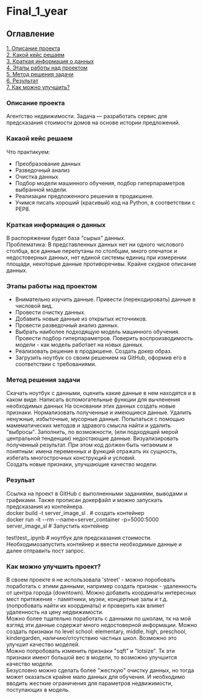 # Final_1_year  

## Оглавление  
[1. Описание проекта](#описание-проекта)  
[2. Какой кейс решаем](#какаой-кейс-решаем)  
[3. Краткая информация о данных](#краткая-информация-о-данных)  
[4. Этапы работы над проектом](#этапы-работы-над-проектом)  
[5. Метод решения задачи](#метод-решения-задачи)  
[6. Результат](#резульат)  
[7. Как можно улучшить?](#Как-можно-улучшить-проект?)  

### Описание проекта  
Агентство недвижимости. Задача — разработать сервис для предсказания стоимости домов на основе истории предложений.

### Какаой кейс решаем  
Что практикуем:  
* Преобразование данных  
* Разведочный анализ  
* Очистка данных  
* Подбор модели машинного обучения, подбор гиперпараметров выбранной модели.  
* Реализации предложенного решения в продакшене.  
* Учимся писать хороший (красивый) код на Python, в соответствии с PEP8.  

### Краткая информация о данных  
В распоряжении будет база "сырых" данных.  
Проблематика: В представленных данных нет ни одного числового столбца, все данные перепутаны по столбцам, много опечаток и недостоверных данных, нет единой системы единиц при измерении площади, некоторые данные противоречивы. Крайне скудное описание данных.  

### Этапы работы над проектом   
* Внимательно изучить данные. Привести (перекодировать) данные в числовой вид.  
* Провести очистку данных.  
* Добавить новые данные из открытых источников.  
* Провести разведочный анализ данных.  
* Выбрать наиболее подходящую модель машинного обучения. Провести подбор гиперпараметров. Поверить воспроизводимость модели - как модель работает на новых данных.  
* Реализовать решение в продакшене. Создать докер образ.  
* Загрузить ноутбук со своим решением на GitHub, оформив его в соответствии с требованиями.  

### Метод решения задачи  
Скачать ноутбук с данными, оценить какие данные в нем находятся и в каком виде. Написать вспомогательные функции для вычленения необходимых данных На основании этих данных создать новые признаки. Нормализовать полученные и имеющиеся данные. Удалить ненужные, избыточные, мусорные данные. Попытаться с помощью мамематических методов и здравого смысла найти и удалить "выбросы". Заполнить, по возможности, (или подходящей мерой центральной тенденции) недостающие данные. Визуализировать полученный результат. При этом код должен быть читаемым и понятным: имена переменных и функций отражать их сущность, избегать многострочных конструкций и условий.  
Создать новые признаки, улучшающие качество модели.  

### Резульат  
Ссылка на проект в GitHub с выполненными заданиями, выводами и графиками. Также прописан докерфайл и можно запускать предсказания из контейнера.  
docker build -t server_image_sl . # создать контейнер  
docker run -it --rm --name=server_container -p=5000:5000 server_image_sl # Запустить контейнер  

test\test_.ipynb  # ноутбук для предсказания стоимости. Необходимозапустить контейнер и ввести необходимые данные и далее отправить пост запрос.  


### Как можно улучшить проект?  
В своем проекте я не использовала 'street' - можно поробовать поработать с этими данными, например создать признак - удаленность от центра города (downtown). Можно добавить координаты интересных мест притяжения - памятники, музеи, концертные залы и т.д. (попробовать найти их координаты)  и проверить как влияет удаленность на цену недвижимости.  
Можно более тщательно поработать с данными по школам, тк на мой взгляд эти данные содержат много недостоверной информации. Можно создать признаки по level school: elementary, middle, high, preschool, kindergarden, наличию/отсутствию частных школ. Возможно это улучшит качество моделей.  
Можно попробовать изменить признаки "sqft" и "lotsize". Тк эти признаки имеют большой вес в модели, то возможно улучшится качество модели.  
Безусловно можно сделать более "жесткую" очистку данных, но тогда может оказаться крайне мало данных для обучения. И необходимо вводить жесткие ограничения для параметров недвижимости, поступающих в модель.  

